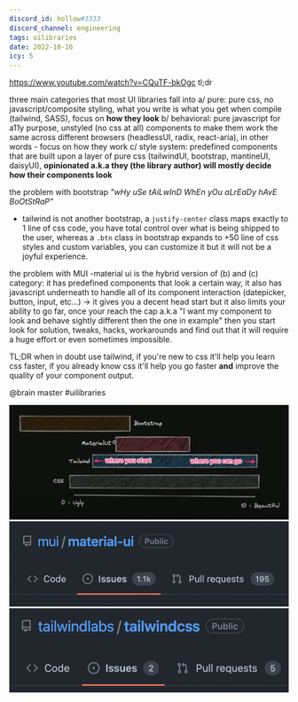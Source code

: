 ```yaml
---
discord_id: hollow#3333
discord_channel: engineering
tags: uilibraries
date: 2022-10-16
icy: 5
---
```


https://www.youtube.com/watch?v=CQuTF-bkOgc
tl;dr

three main categories that most UI libraries fall into
a/ pure:  pure css, no javascript/composite styling, what you write is what you get when compile  (tailwind, SASS), focus on **how they look**
b/ behavioral: pure javascript for a11y purpose, unstyled (no css at all) components to make them work the same across different browsers (headlessUI, radix, react-aria), in other words - focus on how they work
c/ style system: predefined components that are built upon a layer of pure css (tailwindUI, bootstrap, mantineUI, daisyUI), **opinionated a.k.a they (the library author) will mostly decide how their components look**  

the problem with bootstrap
*"wHy uSe tAiLwInD WhEn yOu aLrEaDy hAvE BoOtStRaP"*
- tailwind is not another bootstrap, a `justify-center` class maps exactly to 1 line of css code, you have total control over what is being shipped to the user, whereas a `.btn` class in bootstrap expands to +50 line of css styles and custom variables, you can customize it but it will not be a joyful experience.

the problem with MUI
-material ui is the hybrid version of (b) and (c) category: it has predefined components that look a certain way, it also has javascript underneath to handle all of its component interaction (datepicker, button, input, etc...) -> it gives you a decent head start but it also limits your ability to go far, once your reach the cap a.k.a "I want my component to look and behave sightly different then the one in example" then you start look for solution, tweaks, hacks, workarounds and find out that it will require a huge effort or even sometimes impossible.

TL;DR when in doubt use tailwind, if you're new to css it'll help you learn css faster, if you already know css it'll help you go faster **and** improve the quality of your component output.

@brain master 
#uilibraries

![](assets/202210162154---the-best-of-css-tldr_pasted-image-20221016215600.png)
![](assets/202210162154---the-best-of-css-tldr_pasted-image-20221016215643.png)
![](assets/202210162154---the-best-of-css-tldr_pasted-image-20221016215646.png)
